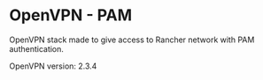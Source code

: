 # OpenVPN - PAM

OpenVPN stack made to give access to Rancher network with PAM authentication.

OpenVPN version: 2.3.4